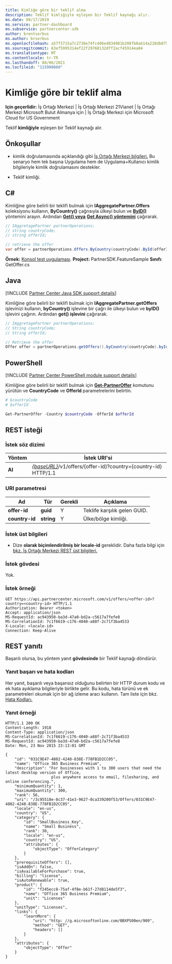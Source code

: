 ```yaml
---
title: Kimliğe göre bir teklif alma
description: Teklif kimliğiyle eşleşen bir Teklif kaynağı alır.
ms.date: 09/17/2019
ms.service: partner-dashboard
ms.subservice: partnercenter-sdk
author: brentserbus
ms.author: brserbus
ms.openlocfilehash: a57f3715a7c2738e74fc406ed834981b208fb0ab14a228db8756f5c4b1e32281
ms.sourcegitcommit: 63ef5995314ef22f29768132dff2acf45914ea84
ms.translationtype: MT
ms.contentlocale: tr-TR
ms.lasthandoff: 08/06/2021
ms.locfileid: "115990860"
---
```

# <a name="get-an-offer-by-id"></a>Kimliğe göre bir teklif alma

**Için geçerlidir:** İş Ortağı Merkezi | İş Ortağı Merkezi 21Vianet | İş Ortağı Merkezi Microsoft Bulut Almanya için | İş Ortağı Merkezi için Microsoft Cloud for US Government

Teklif **kimliğiyle** eşleşen bir Teklif kaynağı alır.

## <a name="prerequisites"></a>Önkoşullar

- kimlik doğrulamasında açıklandığı gibi [İş Ortağı Merkezi bilgileri.](partner-center-authentication.md) Bu senaryo hem tek başına Uygulama hem de Uygulama+Kullanıcı kimlik bilgileriyle kimlik doğrulamasını destekler.

- Teklif kimliği.

## <a name="c"></a>C\#

Kimliğine göre belirli bir teklifi bulmak için **IAggregatePartner.Offers** koleksiyonu kullanın, **ByCountry()** çağrısıyla ülkeyi bulun ve [**ByID()**](/dotnet/api/microsoft.store.partnercenter.offers.ioffercollection.byid) yöntemini arayın. Ardından [**Get() veya**](/dotnet/api/microsoft.store.partnercenter.offers.ioffercollection.get) [**Get Async() yöntemini**](/dotnet/api/microsoft.store.partnercenter.offers.ioffercollection.getasync) çağırarak.

```csharp
// IAggretagePartner partnerOperations;
// string countryCode;
// string offerId;

// retrieve the offer
var offer = partnerOperations.Offers.ByCountry(countryCode).ById(offerId).Get();
```

**Örnek:** [Konsol test uygulaması](console-test-app.md). **Project:** PartnerSDK.FeatureSample **Sınıfı**: GetOffer.cs

## <a name="java"></a>Java

[!INCLUDE [Partner Center Java SDK support details](../includes/java-sdk-support.md)]

Kimliğine göre belirli bir teklifi bulmak için **IAggregatePartner.getOffers** işlevinizi kullanın, **byCountry()** işlevine bir çağrı ile ülkeyi bulun ve **byID()** işlevini çağırın. Ardından **get() işlevini** çağırarak.

```java
// IAggretagePartner partnerOperations;
// String countryCode;
// String offerId;

// Retrieve the offer
Offer offer = partnerOperations.getOffers().byCountry(countryCode).byId(offerId).get();
```

## <a name="powershell"></a>PowerShell

[!INCLUDE [Partner Center PowerShell module support details](../includes/powershell-module-support.md)]

Kimliğine göre belirli bir teklifi bulmak için [**Get-PartnerOffer**](https://github.com/Microsoft/Partner-Center-PowerShell/blob/master/docs/help/Get-PartnerOffer.md) komutunu yürütün ve **CountryCode** ve **OfferId** parametrelerini belirtin.

```powershell
# $countryCode
# $offerId

Get-PartnerOffer -Country $countryCode -OfferId $offerId
```

## <a name="rest-request"></a>REST isteği

### <a name="request-syntax"></a>İstek söz dizimi

| Yöntem  | İstek URI'si                                                                                    |
|---------|------------------------------------------------------------------------------------------------|
| **Al** | [*{baseURL}*](partner-center-rest-urls.md)/v1/offers/{offer-id}?country={country-id} HTTP/1.1 |

### <a name="uri-parameter"></a>URI parametresi

| Ad           | Tür       | Gerekli | Açıklama                           |
|----------------|------------|----------|---------------------------------------|
| **offer-id**   | **guid**   | Y        | Teklife karşılık gelen GUID. |
| **country-id** | **string** | Y        | Ülke/bölge kimliği.                |

### <a name="request-headers"></a>İstek üst bilgileri

- Dize **olarak biçimlendirilmiş bir locale-id** gereklidir.
Daha fazla bilgi için [bkz. İş Ortağı Merkezi REST üst bilgileri.](headers.md)

### <a name="request-body"></a>İstek gövdesi

Yok.

### <a name="request-example"></a>İstek örneği

```http
GET https://api.partnercenter.microsoft.com/v1/offers/<offer-id>?country=<country-id> HTTP/1.1
Authorization: Bearer <token>
Accept: application/json
MS-RequestId: ac943950-ba3d-47a0-bd2a-c5617a7fefe8
MS-CorrelationId: 7c1f6619-c176-4040-a88f-2c71f3ba4533
X-Locale: <locale-id>
Connection: Keep-Alive
```

## <a name="rest-response"></a>REST yanıtı

Başarılı olursa, bu yöntem yanıt **gövdesinde** bir Teklif kaynağı döndürür.

### <a name="response-success-and-error-codes"></a>Yanıt başarı ve hata kodları

Her yanıt, başarılı veya başarısız olduğunu belirten bir HTTP durum kodu ve ek hata ayıklama bilgileriyle birlikte gelir. Bu kodu, hata türünü ve ek parametreleri okumak için bir ağ izleme aracı kullanın. Tam liste için bkz. [Hata Kodları.](error-codes.md)

### <a name="response-example"></a>Yanıt örneği

```http
HTTP/1.1 200 OK
Content-Length: 1918
Content-Type: application/json
MS-CorrelationId: 7c1f6619-c176-4040-a88f-2c71f3ba4533
MS-RequestId: ac943950-ba3d-47a0-bd2a-c5617a7fefe8
Date: Mon, 23 Nov 2015 23:13:01 GMT

{
    "id": "031C9E47-4802-4248-838E-778FB1D2CC05",
    "name": "Office 365 Business Premium",
    "description": "For businesses with 1 to 300 users that need the latest desktop version of Office,
                    plus anywhere access to email, filesharing, and online conferencing.",
    "minimumQuantity": 1,
    "maximumQuantity": 300,
    "rank": 56,
    "uri": "/3c95518e-8c37-41e3-9627-0ca339200f53/Offers/031C9E47-4802-4248-838E-778FB1D2CC05",
    "locale": "en-us",
    "country": "US",
    "category": {
        "id": "SmallBusiness_Key",
        "name": "Small Business",
        "rank": 30,
        "locale": "en-us",
        "country": "US",
        "attributes": {
            "objectType": "OfferCategory"
        }
    },
    "prerequisiteOffers": [],
    "isAddOn": false,
    "isAvailableForPurchase": true,
    "billing": "license",
    "isAutoRenewable": true,
    "product": {
        "id": "f245ecc8-75af-4f8e-b61f-27d8114de5f3",
        "name": "Office 365 Business Premium",
        "unit": "Licenses"
    },
    "unitType": "Licenses",
    "links": {
        "learnMore": {
            "uri": "http: //g.microsoftonline.com/0BXPS00en/909",
            "method": "GET",
            "headers": []
        }
    },
    "attributes": {
        "objectType": "Offer"
    }
}
```
